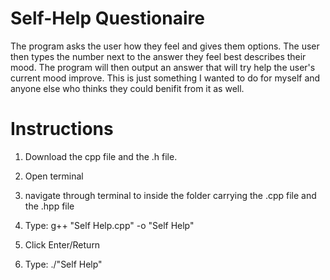 # Self-Help Questionaire
  
  
  The program asks the user how they feel and gives them options. The user then types the number next to the answer they feel best describes their mood.
  The program will then output an answer that will try help the user's current mood improve.
  This is just something I wanted to do for myself and anyone else who thinks they could benifit from it as well.
  
# Instructions

  1. Download the cpp file and the .h file.
  
  2. Open terminal
  
  3. navigate through terminal to inside the folder carrying the .cpp file and the .hpp file
  
  4. Type: g++ "Self Help.cpp" -o "Self Help"
  
  5. Click Enter/Return
  
  6. Type: ./"Self Help"
  
  
  
 
  
